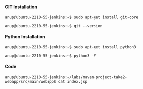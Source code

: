 #### GIT Installation
`anup@ubuntu-2210-55-jenkins:~$ sudo apt-get install git-core`

`anup@ubuntu-2210-55-jenkins:~$ git --version`


#### Python Installation
`anup@ubuntu-2210-55-jenkins:~$ sudo apt-get install python3`

`anup@ubuntu-2210-55-jenkins:~$ python3 -V`

#### Code

`anup@ubuntu-2210-55-jenkins:~/labs/maven-project-take2-webapp/src/main/webapp$ cat index.jsp` 
